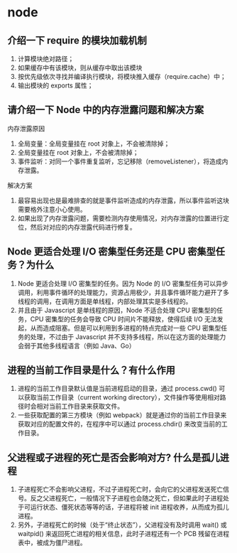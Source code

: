 # node

## 介绍一下 require 的模块加载机制

  1. 计算模块绝对路径；
  2. 如果缓存中有该模块，则从缓存中取出该模块
  3. 按优先级依次寻找并编译执行模块，将模块推入缓存（require.cache）中；
  4. 输出模块的 exports 属性；

## 请介绍一下 Node 中的内存泄露问题和解决方案

内存泄露原因

  1. 全局变量：全局变量挂在 root 对象上，不会被清除掉；
  2. 全局变量挂在 root 对象上，不会被清除掉；
  3. 事件监听：对同一个事件重复监听，忘记移除（removeListener），将造成内存泄露。

解决方案

  1. 最容易出现也是最难排查的就是事件监听造成的内存泄露，所以事件监听这块需要格外注意小心使用。
  2. 如果出现了内存泄露问题，需要检测内存使用情况，对内存泄露的位置进行定位，然后对对应的内存泄露代码进行修复。

## Node 更适合处理 I/O 密集型任务还是 CPU 密集型任务？为什么

  1. Node 更适合处理 I/O 密集型的任务。因为 Node 的 I/O 密集型任务可以异步调用，利用事件循环的处理能力，资源占用极少，并且事件循环能力避开了多线程的调用，在调用方面是单线程，内部处理其实是多线程的。
  2. 并且由于 Javascript 是单线程的原因，Node 不适合处理 CPU 密集型的任务，CPU 密集型的任务会导致 CPU 时间片不能释放，使得后续 I/O 无法发起，从而造成阻塞。但是可以利用到多进程的特点完成对一些 CPU 密集型任务的处理，不过由于 Javascript 并不支持多线程，所以在这方面的处理能力会弱于其他多线程语言（例如 Java、Go）

## 进程的当前工作目录是什么？有什么作用

  1. 进程的当前工作目录默认值是当前进程启动的目录，通过 process.cwd() 可以获取当前工作目录（current working directory），文件操作等使用相对路径时会相对当前工作目录来获取文件。
  2. 一些获取配置的第三方模块（例如 webpack）就是通过你的当前工作目录来获取对应的配置文件的，在程序中可以通过 process.chdir() 来改变当前的工作目录。

## 父进程或子进程的死亡是否会影响对方? 什么是孤儿进程

  1. 子进程死亡不会影响父进程，不过子进程死亡时，会向它的父进程发送死亡信号。反之父进程死亡，一般情况下子进程也会随之死亡，但如果此时子进程处于可运行状态、僵死状态等等的话，子进程将被 init 进程收养，从而成为孤儿进程。
  2. 另外，子进程死亡的时候（处于“终止状态”），父进程没有及时调用 wait() 或 waitpid() 来返回死亡进程的相关信息，此时子进程还有一个 PCB 残留在进程表中，被成为僵尸进程。
